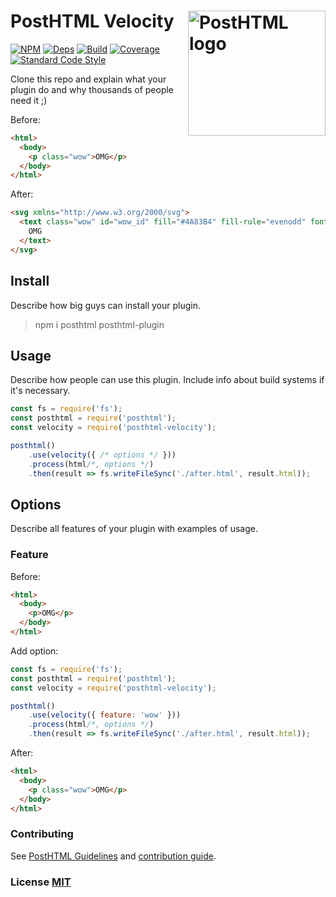 # PostHTML Velocity <img align="right" width="220" height="200" title="PostHTML logo" src="http://posthtml.github.io/posthtml/logo.svg">

[![NPM][npm]][npm-url]
[![Deps][deps]][deps-url]
[![Build][build]][build-badge]
[![Coverage][cover]][cover-badge]
[![Standard Code Style][style]][style-url]

Clone this repo and explain what your plugin do and why thousands of people need it ;)

Before:
``` html
<html>
  <body>
    <p class="wow">OMG</p>
  </body>
</html>
```

After:
``` html
<svg xmlns="http://www.w3.org/2000/svg">
  <text class="wow" id="wow_id" fill="#4A83B4" fill-rule="evenodd" font-family="Verdana">
    OMG
  </text>
</svg>
```

## Install

Describe how big guys can install your plugin.

> npm i posthtml posthtml-plugin

## Usage

Describe how people can use this plugin. Include info about build systems if it's
necessary.

``` js
const fs = require('fs');
const posthtml = require('posthtml');
const velocity = require('posthtml-velocity');

posthtml()
    .use(velocity({ /* options */ }))
    .process(html/*, options */)
    .then(result => fs.writeFileSync('./after.html', result.html));
```

## Options

Describe all features of your plugin with examples of usage.

### Feature
Before:
``` html
<html>
  <body>
    <p>OMG</p>
  </body>
</html>
```
Add option:
``` js
const fs = require('fs');
const posthtml = require('posthtml');
const velocity = require('posthtml-velocity');

posthtml()
    .use(velocity({ feature: 'wow' }))
    .process(html/*, options */)
    .then(result => fs.writeFileSync('./after.html', result.html));
```
After:
``` html
<html>
  <body>
    <p class="wow">OMG</p>
  </body>
</html>
```

### Contributing

See [PostHTML Guidelines](https://github.com/posthtml/posthtml/tree/master/docs) and [contribution guide](CONTRIBUTING.md).

### License [MIT](LICENSE)

[npm]: https://img.shields.io/npm/v/posthtml-velocity.svg
[npm-url]: https://npmjs.com/package/posthtml-velocity

[deps]: https://david-dm.org/posthtml/posthtml-velocity.svg
[deps-url]: https://david-dm.org/posthtml/posthtml-velocity

[style]: https://img.shields.io/badge/code%20style-standard-yellow.svg
[style-url]: http://standardjs.com/

[build]: https://travis-ci.org/posthtml-velocity/posthtml-velocity.svg?branch=master
[build-badge]: https://travis-ci.org/posthtml-velocity/posthtml-velocity?branch=master

[cover]: https://coveralls.io/repos/posthtml-velocity/posthtml-velocity/badge.svg?branch=master
[cover-badge]: https://coveralls.io/r/posthtml-velocity/posthtml-velocity?branch=master
